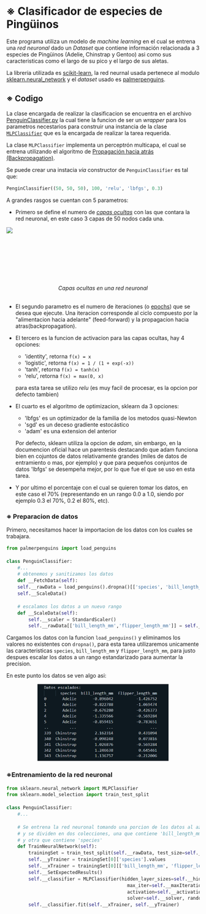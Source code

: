 # ※ Clasificador de especies de Pingüinos

Este programa utiliza un modelo de _machine learning_ en el cual se entrena una _red neuronal_ dado un _Dataset_ que contiene información relacionada a 3 especies de Pingüinos (Adelie, Chinstrap y Gentoo) asi como sus caracteristicas como el largo de su pico y el largo de sus aletas.

La libreria utilizada es [scikit-learn](https://scikit-learn.org/stable/install.html), la red neurnal usada pertenece al modulo [sklearn.neural_network](https://scikit-learn.org/stable/modules/neural_networks_supervised.html) y el _dataset_ usado es [palmerpenguins](https://github.com/allisonhorst/palmerpenguins).

## ※ Codigo

La clase encargada de realizar la clasificacion se encuentra en el archivo [PenguinClassifier.py](https://github.com/ivansteezy/PenguinClassifier/blob/main/src/PenguinClassifier.py) la cual tiene la funcion de ser un _wrapper_ para los parametros necestarios para construir una instancia de la clase [```MLPClassifier```](https://scikit-learn.org/stable/modules/generated/sklearn.neural_network.MLPClassifier.html#sklearn.neural_network.MLPClassifier) que es la encargada de realizar la tarea requerida.

La clase ```MLPClassifier``` implementa un perceptrón multicapa, el cual se entrena utilizando el algoritmo de [Propagación hacia atrás (Backpropagation)](https://es.wikipedia.org/wiki/Propagaci%C3%B3n_hacia_atr%C3%A1s).

Se puede crear una instacia _via_ constructor de ```PenguinClassifier``` es tal que:

```py
PenginClassifier((50, 50, 50), 100, 'relu', 'lbfgs', 0.3)
```

A grandes rasgos se cuentan con 5 parametros:

- Primero se define el numero de [_capas ocultas_]() con las que contara la red neuronal, en este caso 3 capas de 50 nodos cada una.

<center>
<img src="https://png.pngitem.com/pimgs/s/417-4176751_english-neural-feed-forward-network-for-machine-translation.png" height=150 style="display: block; margin: auto;">
<em>Capas ocultas en una red neuronal</em>
</center>
<br>

- El segundo parametro es el numero de iteraciones (o [epochs](https://radiopaedia.org/articles/epoch-machine-learning)) que se desea que ejecute. Una iteracion corresponde al ciclo compuesto por la "alimentacion hacia adelante" (feed-forward) y la propagacion hacia atras(backpropagation).

- El tercero es la funcion de activacion para las capas ocultas, hay 4 opciones:
    - 'identity', retorna ```f(x) = x```
    - 'logistic', retorna ```f(x) = 1 / (1 + exp(-x))```
    - 'tanh', retorna ```f(x) = tanh(x)```
    - 'relu', retorna ```f(x) = max(0, x)```

    para esta tarea se utilizo _relu_ (es muy facil de procesar, es la opcion por defecto tambien)

- El cuarto es el algoritmo de optimizacion, sklearn da 3 opciones:
    - 'lbfgs' es un optimizador de la familia de los metodos quasi-Newton
    - 'sgd' es un deceso gradiente estocástico
    - 'adam' es una extension del anterior

    Por defecto, sklearn utiliza la opcion de _adam_, sin embargo, en la documencion oficial hace un parentesis destacando que adam funciona bien en cojuntos de datos relativamente grandes (miles de datos de entramiento o mas, por ejemplo) y que para pequeños conjuntos de datos 'lbfgs' se desempeña mejor, por lo que fue el que se uso en esta tarea.

- Y por ultimo el porcentaje con el cual se quieren tomar los datos, en este caso el 70% (representando en un rango 0.0 a 1.0, siendo por ejemplo 0.3 el 70%, 0.2 el 80%, etc).

### ※ Preparacion de datos
Primero, necesitamos hacer la importacion de los datos con los cuales se trabajara.

```py
from palmerpenguins import load_penguins

class PenguinClassifier:
    #...
    # obtenemos y sanitizamos los datos
    def __FetchData(self):
    self.__rawData = load_penguins().dropna()[['species', 'bill_length_mm','flipper_length_mm']]
    self.__ScaleData()

    # escalamos los datos a un nuevo rango
    def __ScaleData(self):
        self.__scaler = StandardScaler()
        self.__rawData[['bill_length_mm','flipper_length_mm']] = self.__scaler.fit_transform(self.__rawData[['bill_length_mm','flipper_length_mm']])
```

Cargamos los datos con la funcion ```load_penguins()``` y eliminamos los valores no existentes con ```dropna()```, para esta tarea utilizaremos unicamente las caracteristicas ```species```, ```bill_length_mm``` y ```flipper_length_mm```, para justo despues escalar los datos a un rango estandarizado para aumentar la precision.

En este punto los datos se ven algo asi: 
<center>
<img src="img/scaled-data.png" height=200>
</center>

### ※Entrenamiento de la red neuronal

```py
from sklearn.neural_network import MLPClassifier
from sklearn.model_selection import train_test_split

class PenguinClassifier:
    #...

    # Se entrena la red neuronal tomando una porcion de los datos al azar
    # y se dividen en dos colecciones, una que contiene 'bill_length_mm' y 'flipper_length_mm'
    # y otra que contiene 'species'
    def TrainNeuralNetwork(self):
        trainingSet = train_test_split(self.__rawData, test_size=self.__trainingDataSetSize, random_state=20)
        self.__yTrainer = trainingSet[0]['species'].values
        self.__xTrainer = trainingSet[0][['bill_length_mm', 'flipper_length_mm']].values
        self.__SetExpectedResults()
        self.__classifier = MLPClassifier(hidden_layer_sizes=self.__hiddenLayers,
                                            max_iter=self.__maxIterations,
                                            activation=self.__activationFun, 
                                            solver=self.__solver, random_state=21)
        self.__classifier.fit(self.__xTrainer, self.__yTrainer)
```